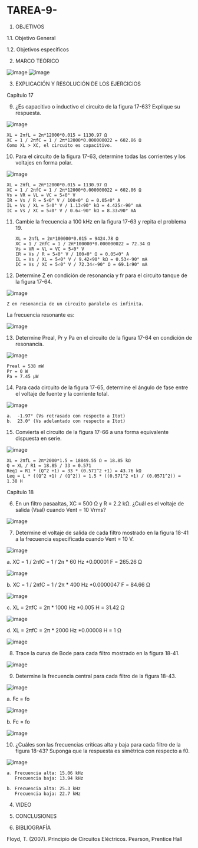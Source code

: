 # TAREA-9-

1. OBJETIVOS

  1.1. Objetivo General
  
  1.2. Objetivos específicos
  
2. MARCO TEÓRICO

![image](https://user-images.githubusercontent.com/93958596/155450263-5a2a5a61-1016-4f4f-8f90-235d9692a795.png)
![image](https://user-images.githubusercontent.com/93958596/155450268-c36deecf-246b-4f57-9067-4c2cb346d40c.png)

3. EXPLICACIÓN Y RESOLUCIÓN DE LOS EJERCICIOS

Capítulo 17

9. ¿Es capacitivo o inductivo el circuito de la figura 17-63? Explique su respuesta.

![image](https://user-images.githubusercontent.com/93958596/155450695-816f2585-ae56-45df-b601-a54f0268260c.png)

    XL = 2πfL = 2π*12000*0.015 = 1130.97 Ω
    XC = 1 / 2πfC = 1 / 2π*12000*0.000000022 = 602.86 Ω
    Como XL > XC, el circuito es capacitivo.

10. Para el circuito de la figura 17-63, determine todas las corrientes y los voltajes en forma polar.

![image](https://user-images.githubusercontent.com/93958596/155450744-ea6f5b34-b950-4662-8ea9-514992e4a35d.png)

    XL = 2πfL = 2π*12000*0.015 = 1130.97 Ω
    XC = 1 / 2πfC = 1 / 2π*12000*0.000000022 = 602.86 Ω 
    Vs = VR = VL = VC = 5∠0° V
    IR = Vs / R = 5∠0° V / 100∠0° Ω = 0.05∠0° A
    IL = Vs / XL = 5∠0° V / 1.13∠90° kΩ = 4.425∠-90° mA
    IC = Vs / XC = 5∠0° V / 0.6∠-90° kΩ = 8.33∠90° mA

11. Cambie la frecuencia a 100 kHz en la figura 17-63 y repita el problema 19.

        XL = 2πfL = 2π*100000*0.015 = 9424.78 Ω
        XC = 1 / 2πfC = 1 / 2π*100000*0.000000022 = 72.34 Ω 
        Vs = VR = VL = VC = 5∠0° V
        IR = Vs / R = 5∠0° V / 100∠0° Ω = 0.05∠0° A
        IL = Vs / XL = 5∠0° V / 9.42∠90° kΩ = 0.53∠-90° mA
        IC = Vs / XC = 5∠0° V / 72.34∠-90° Ω = 69.1∠90° mA

12. Determine Z en condición de resonancia y fr para el circuito tanque de la figura 17-64.

![image](https://user-images.githubusercontent.com/93958596/155450830-67f955cb-3d75-49ab-b629-3bfa410ca72e.png)

    Z en resonancia de un circuito paralelo es infinita.

La frecuencia resonante es:

![image](https://user-images.githubusercontent.com/93958596/155450872-2ae41623-fa4c-44b0-b98b-a54b1bfac876.png)

13. Determine Preal, Pr y Pa en el circuito de la figura 17-64 en condición de resonancia.

![image](https://user-images.githubusercontent.com/93958596/155450893-2d5b0028-2903-4f09-97d8-2b8edf68fca9.png)

    Preal = 538 mW
    Pr = 0 W
    Pa = 7.45 µW

14. Para cada circuito de la figura 17-65, determine el ángulo de fase entre el voltaje de fuente y la corriente total.

![image](https://user-images.githubusercontent.com/93958596/155450919-655afa42-38f8-461e-a1b6-73acb142d51c.png)

    a.	-1.97° (Vs retrasado con respecto a Itot)
    b.	23.0° (Vs adelantado con respecto a Itot)

15. Convierta el circuito de la figura 17-66 a una forma equivalente dispuesta en serie.

![image](https://user-images.githubusercontent.com/93958596/155450946-6847bc2b-984e-48fa-9318-6d5da83b289d.png)

    XL = 2πfL = 2π*2000*1.5 = 18849.55 Ω = 18.85 kΩ
    Q = XL / R1 = 18.85 / 33 = 0.571
    Req1 = R1 * (Q^2 +1) = 33 * (0.571^2 +1) = 43.76 kΩ
    Leq = L * ((Q^2 +1) / (Q^2)) = 1.5 * ((0.571^2 +1) / (0.0571^2)) = 1.38 H


Capítulo 18

6. En un filtro pasaaltas, XC = 500 Ω y R = 2.2 kΩ. ¿Cuál es el voltaje de salida (Vsal) cuando Vent = 10 Vrms?

![image](https://user-images.githubusercontent.com/93958596/155451015-7b0b478a-6301-459d-827e-73ede6999b17.png)

7. Determine el voltaje de salida de cada filtro mostrado en la figura 18-41 a la frecuencia especificada cuando Vent = 10 V.

![image](https://user-images.githubusercontent.com/93958596/155451033-72567b36-59d8-4ca0-acdf-24207b75124a.png)

a. XC = 1 / 2πfC = 1 / 2π * 60 Hz *0.00001 F = 265.26 Ω

![image](https://user-images.githubusercontent.com/93958596/155451081-87dc9b92-e84f-4e3c-86b4-1450b7bcc805.png)

b. XC = 1 / 2πfC = 1 / 2π * 400 Hz *0.0000047 F = 84.66 Ω

![image](https://user-images.githubusercontent.com/93958596/155451094-33907baf-29f2-4d59-a541-3c11f9a85736.png)

c. XL = 2πfC = 2π * 1000 Hz *0.005 H = 31.42 Ω
 
![image](https://user-images.githubusercontent.com/93958596/155451108-a7bd3c31-03ad-4814-bb4c-24dcf01d5dff.png)

d. XL = 2πfC = 2π * 2000 Hz *0.00008 H = 1 Ω

![image](https://user-images.githubusercontent.com/93958596/155451131-2f153110-e1a7-4990-a5b5-4e8f50b0afd4.png)

8. Trace la curva de Bode para cada filtro mostrado en la figura 18-41.

![image](https://user-images.githubusercontent.com/93958596/155451151-3340a064-6788-419c-b657-15339c5245bb.png)

9. Determine la frecuencia central para cada filtro de la figura 18-43.

![image](https://user-images.githubusercontent.com/93958596/155451172-07b20bd1-fad8-4867-a38a-fc8d933076e2.png)

a. Fc = fo

![image](https://user-images.githubusercontent.com/93958596/155451192-a20ee3af-3edf-4fcc-827b-3d7593e20083.png)

b. Fc = fo

![image](https://user-images.githubusercontent.com/93958596/155451220-7234b6c0-e087-4ef7-86f0-447875b649cf.png)

10. ¿Cuáles son las frecuencias críticas alta y baja para cada filtro de la figura 18-43? Suponga que la respuesta es simétrica con respecto a f0.

![image](https://user-images.githubusercontent.com/93958596/155451242-bcec12a7-9873-4907-945c-1ab5e62427f8.png)

    a. Frecuencia alta: 15.06 kHz
       Frecuencia baja: 13.94 kHz

    b. Frecuencia alta: 25.3 kHz
       Frecuencia baja: 22.7 kHz


4. VIDEO

5. CONCLUSIONES

6. BIBLIOGRAFÍA

Floyd, T. (2007). Principio de Circuitos Eléctricos. Pearson, Prentice Hall
